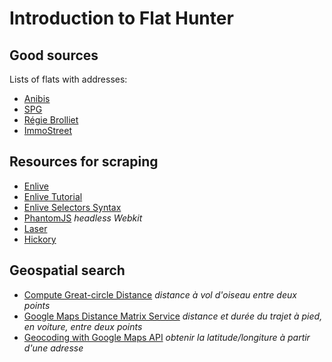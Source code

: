 # Introduction to Flat Hunter

## Good sources

Lists of flats with addresses:

* [Anibis](http://www.anibis.ch/fr/immobilier-locations--410/advertlist.aspx?sf=dpo&so=d&alv=ald&view=2)
* [SPG](http://www.spg.ch/Accueil/Alouer.aspx)
* [Régie Brolliet](http://www.brolliet.ch/fr/locataires/louer-un-bien)
* [ImmoStreet](http://www.immostreet.ch/fr/AdZone/Lookup/f3527934-2b87-482b-b7b7-95177ed9f9d3/1)

## Resources for scraping

* [Enlive](https://github.com/cgrand/enlive/wiki)
* [Enlive Tutorial](https://github.com/swannodette/enlive-tutorial)
* [Enlive Selectors Syntax](http://enlive.cgrand.net/syntax.html)
* [PhantomJS](https://github.com/ariya/phantomjs/wiki) _headless Webkit_
* [Laser](https://github.com/Raynes/laser)
* [Hickory](https://github.com/davidsantiago/hickory)

## Geospatial search

* [Compute Great-circle Distance](http://www.gettingclojure.com/cookbook:numbers) _distance à vol d'oiseau entre deux points_
* [Google Maps Distance Matrix Service](https://developers.google.com/maps/documentation/javascript/examples/distance-matrix) _distance et durée du trajet à pied, en voiture, entre deux points_
* [Geocoding with Google Maps API](https://developers.google.com/maps/documentation/javascript/examples/geocoding-simple) _obtenir la latitude/longiture à partir d'une adresse_
